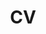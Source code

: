 ---
title: CV
layout: cv
actions:
  - label: "Available upon request"
    icon: email
    url: "mailto:anson@ansonliu.com"
---